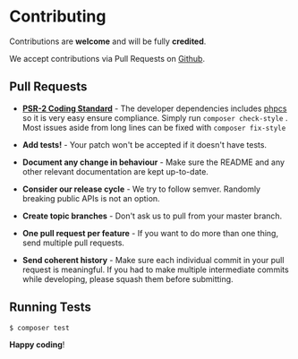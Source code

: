 # Contributing

Contributions are **welcome** and will be fully **credited**.

We accept contributions via Pull Requests on [Github](https://github.com/lordelph/iconfileloader).


## Pull Requests

- **[PSR-2 Coding Standard](https://github.com/php-fig/fig-standards/blob/master/accepted/PSR-2-coding-style-guide.md)** - 
  The developer dependencies includes [phpcs](http://pear.php.net/package/PHP_CodeSniffer) so
  it is very easy ensure compliance. Simply run `composer check-style` . Most issues 
  aside from long lines can be fixed with `composer fix-style`

- **Add tests!** - Your patch won't be accepted if it doesn't have tests.

- **Document any change in behaviour** - Make sure the README and any other relevant documentation are kept up-to-date.

- **Consider our release cycle** - We try to follow semver. Randomly breaking public APIs is not an option.

- **Create topic branches** - Don't ask us to pull from your master branch.

- **One pull request per feature** - If you want to do more than one thing, send multiple pull requests.

- **Send coherent history** - Make sure each individual commit in your pull request is meaningful. If you had to make multiple intermediate commits while developing, please squash them before submitting.


## Running Tests

``` bash
$ composer test
```


**Happy coding**!